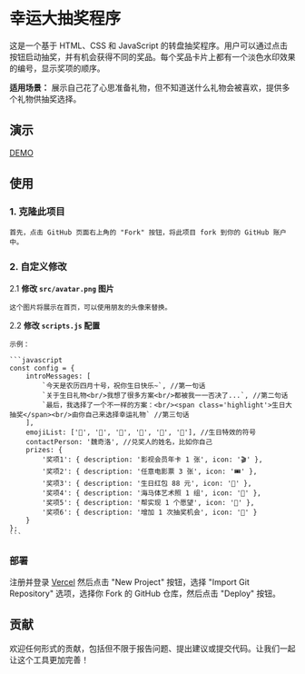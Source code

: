 # 幸运大抽奖程序

这是一个基于 HTML、CSS 和 JavaScript 的转盘抽奖程序。用户可以通过点击按钮启动抽奖，并有机会获得不同的奖品。每个奖品卡片上都有一个淡色水印效果的编号，显示奖项的顺序。

**适用场景：** 展示自己花了心思准备礼物，但不知道送什么礼物会被喜欢，提供多个礼物供抽奖选择。

## 演示

[DEMO](https://cj.chiloh.com) 



## 使用

### 1. 克隆此项目

    首先，点击 GitHub 页面右上角的 "Fork" 按钮，将此项目 fork 到你的 GitHub 账户中。

### 2. 自定义修改

2.1 **修改 `src/avatar.png` 图片**
   
    这个图片将展示在首页，可以使用朋友的头像来替换。

2.2 **修改 `scripts.js` 配置**

    示例：

    ```javascript
    const config = {
        introMessages: [
            `今天是农历四月十号，祝你生日快乐~`, //第一句话
            `关于生日礼物<br/>我想了很多方案<br/>都被我一一否决了...`, //第二句话
            `最后，我选择了一个不一样的方案：<br/><span class='highlight'>生日大抽奖</span><br/>由你自己来选择幸运礼物` //第三句话
        ],
        emojiList: ['🎂', '🎉', '🎁', '🎈', '🍰', '🧧'], //生日特效的符号
        contactPerson: '魏奇洛', //兑奖人的姓名，比如你自己
        prizes: {
            '奖项1': { description: '影视会员年卡 1 张', icon: '🎬' },
            '奖项2': { description: '任意电影票 3 张', icon: '🎟️' },
            '奖项3': { description: '生日红包 88 元', icon: '💸' },
            '奖项4': { description: '海马体艺术照 1 组', icon: '📸' },
            '奖项5': { description: '帮实现 1 个愿望', icon: '🌠' },
            '奖项6': { description: '增加 1 次抽奖机会', icon: '🔁' }
        }
    };
    ```

### 部署

注册并登录 [Vercel](https://vercel.com/) 然后点击 "New Project" 按钮，选择 "Import Git Repository" 选项，选择你 Fork 的 GitHub 仓库，然后点击 "Deploy" 按钮。

## 贡献
欢迎任何形式的贡献，包括但不限于报告问题、提出建议或提交代码。让我们一起让这个工具更加完善！